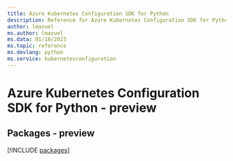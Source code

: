 ```yaml
---
title: Azure Kubernetes Configuration SDK for Python
description: Reference for Azure Kubernetes Configuration SDK for Python
author: lmazuel
ms.author: lmazuel
ms.data: 01/18/2023
ms.topic: reference
ms.devlang: python
ms.service: kubernetesconfiguration
---
```

# Azure Kubernetes Configuration SDK for Python - preview
## Packages - preview
[!INCLUDE [packages](kubernetes-configuration-index.md)]